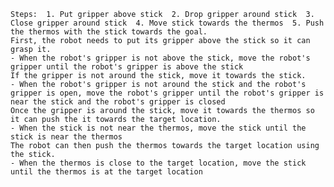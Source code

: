 
    Steps:  1. Put gripper above stick  2. Drop gripper around stick  3. Close gripper around stick  4. Move stick towards the thermos  5. Push the thermos with the stick towards the goal.
    First, the robot needs to put its gripper above the stick so it can grasp it.
    - When the robot's gripper is not above the stick, move the robot's gripper until the robot's gripper is above the stick
    If the gripper is not around the stick, move it towards the stick.
    - When the robot's gripper is not around the stick and the robot's gripper is open, move the robot's gripper until the robot's gripper is near the stick and the robot's gripper is closed
    Once the gripper is around the stick, move it towards the thermos so it can push the it towards the target location.
    - When the stick is not near the thermos, move the stick until the stick is near the thermos
    The robot can then push the thermos towards the target location using the stick.
    - When the thermos is close to the target location, move the stick until the thermos is at the target location